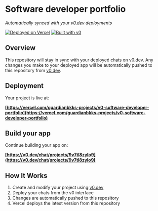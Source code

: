 # Software developer portfolio

*Automatically synced with your [v0.dev](https://v0.dev) deployments*

[![Deployed on Vercel](https://img.shields.io/badge/Deployed%20on-Vercel-black?style=for-the-badge&logo=vercel)](https://vercel.com/guardianbkks-projects/v0-software-developer-portfolio)
[![Built with v0](https://img.shields.io/badge/Built%20with-v0.dev-black?style=for-the-badge)](https://v0.dev/chat/projects/9v7tl8zyIo9)

## Overview

This repository will stay in sync with your deployed chats on [v0.dev](https://v0.dev).
Any changes you make to your deployed app will be automatically pushed to this repository from [v0.dev](https://v0.dev).

## Deployment

Your project is live at:

**[https://vercel.com/guardianbkks-projects/v0-software-developer-portfolio](https://vercel.com/guardianbkks-projects/v0-software-developer-portfolio)**

## Build your app

Continue building your app on:

**[https://v0.dev/chat/projects/9v7tl8zyIo9](https://v0.dev/chat/projects/9v7tl8zyIo9)**

## How It Works

1. Create and modify your project using [v0.dev](https://v0.dev)
2. Deploy your chats from the v0 interface
3. Changes are automatically pushed to this repository
4. Vercel deploys the latest version from this repository